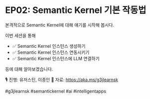 # EP02: Semantic Kernel 기본 작동법

본격적으로 Semantic Kernel에 대해 얘기를 시작해 봅시다.

이번 세션을 통해

- ✅ Semantic Kernel 인스턴스 생성하기
- ✅ Semantic Kernel 인스턴스 연동시키기
- ✅ Semantic Kernel 인스턴스에 LLM 연결하기

등에 대해 알아보겠습니다.

🎙️ 진행: 유저스틴, 이종인
📜 자료: https://aka.ms/g3jlearnsk

#g3jlearnsk #semantickernel #ai #intelligentapps
